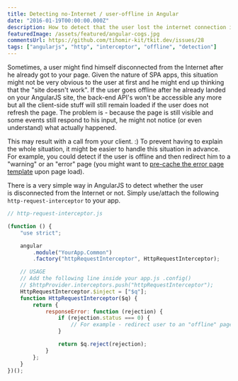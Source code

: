 ```yaml
---
title: Detecting no-Internet / user-offline in Angular
date: "2016-01-19T00:00:00.000Z"
description: How to detect that the user lost the internet connection in AngularJS?
featuredImage: /assets/featured/angular-cogs.jpg
commentsUrl: https://github.com/tihomir-kit/tkit.dev/issues/28
tags: ["angularjs", "http", "interceptor", "offline", "detection"]
---
```


Sometimes, a user might find himself disconnected from the Internet after he already got to your page. Given the nature of SPA apps, this situation might not be very obvious to the user at first and he might end up thinking that the "site doesn't work". If the user goes offline after he already landed on your AngularJS site, the back-end API's won't be accessible any more but all the client-side stuff will still remain loaded if the user does not refresh the page. The problem is - because the page is still visible and some events still respond to his input, he might not notice (or even understand) what actually happened.

This may result with a call from your client. :) To prevent having to explain the whole situation, it might be easier to handle this situation in advance. For example, you could detect if the user is offline and then redirect him to a "warning" or an "error" page (you might want to [pre-cache the error page template](/2016/01/19/detecting-no-internet-user-offline-in-angular/) upon page load).

There is a very simple way in AngularJS to detect whether the user is disconnected from the Internet or not. Simply use/attach the following `http-request-interceptor` to your app.

```js
// http-request-interceptor.js

(function () {
    "use strict";

    angular
        .module("YourApp.Common")
        .factory("httpRequestInterceptor", HttpRequestInterceptor);

    // USAGE
    // Add the following line inside your app.js .config()
    // $httpProvider.interceptors.push("httpRequestInterceptor");
    HttpRequestInterceptor.$inject = ["$q"];
    function HttpRequestInterceptor($q) {
        return {
            responseError: function (rejection) {
                if (rejection.status === 0) {
                    // For example - redirect user to an "offline" page here
                }

                return $q.reject(rejection);
            }
        };
    }
})();
```